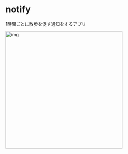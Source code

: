 # notify
1時間ごとに散歩を促す通知をするアプリ

<img width="374" alt="img" src="https://user-images.githubusercontent.com/32477095/92580916-f8847500-f2c9-11ea-90eb-9510fa71680f.png">
